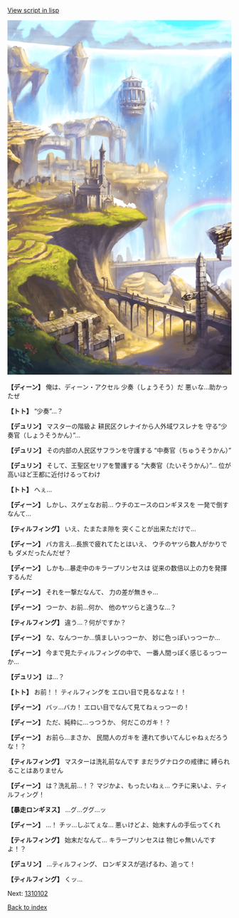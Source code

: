[View script in lisp](../scripts/1310101.txt)

![mountain.png](../images/backgrounds/mountain.png)

**【ディーン】**
俺は、ディーン・アクセル
少奏（しょうそう）だ
悪ぃな…助かったぜ

**【トト】**
“少奏”…？

**【デュリン】**
マスターの階級よ
耕民区クレナイから人外域ワスレナを
守る“少奏官（しょうそうかん）”…

**【デュリン】**
その内部の人民区サフランを守護する
“中奏官（ちゅうそうかん）”

**【デュリン】**
そして、王聖区セリアを警護する
“大奏官（たいそうかん）”…
位が高いほど王都に近付けるってわけ

**【トト】**
へぇ…

**【ディーン】**
しかし、スゲェなお前…
ウチのエースのロンギヌスを
一発で倒すなんて…

**【ティルフィング】**
いえ、たまたま隙を
突くことが出来ただけで…

**【ディーン】**
バカ言え…長旅で疲れてたとはいえ、
ウチのヤツら数人がかりでも
ダメだったんだぜ？

**【ディーン】**
しかも…暴走中のキラープリンセスは
従来の数倍以上の力を発揮するんだ

**【ディーン】**
それを一撃だなんて、
力の差が無きゃ…

**【ディーン】**
つーか、お前…何か、
他のヤツらと違うな…？

**【ティルフィング】**
違う…？何がですか？

**【ディーン】**
な、なんつーか…慎ましいっつーか、
妙に色っぽいっつーか…

**【ディーン】**
今まで見たティルフィングの中で、
一番人間っぽく感じるっつーか…

**【デュリン】**
は…？

**【トト】**
お前！！
ティルフィングを
エロい目で見るなよな！！

**【ディーン】**
バッ…バカ！
エロい目でなんて見てねぇっつーの！

**【ディーン】**
ただ、純粋に…っつうか、
何だこのガキ！？

**【ディーン】**
お前ら…まさか、
民間人のガキを
連れて歩いてんじゃねぇだろうな！？

**【ティルフィング】**
マスターは洗礼前なんです
まだラグナロクの戒律に
縛られることはありません

**【ディーン】**
は？洗礼前…！？
マジかよ、もったいねぇ…
ウチに来いよ、ティルフィング！

**【暴走ロンギヌス】**
…グ…ググ…ッ

**【ディーン】**
…！
チッ…しぶてぇな…
悪ぃけどよ、始末すんの手伝ってくれ

**【ティルフィング】**
始末だなんて…
キラープリンセスは
物じゃ無いんですよ！？

**【デュリン】**
…ティルフィング、
ロンギヌスが逃げるわ、追って！

**【ティルフィング】**
くッ…


Next: [1310102](1310102.md)

[Back to index](index.md)
